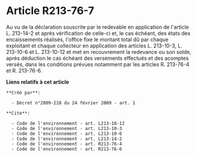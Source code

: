 # Article R213-76-7

Au vu de la déclaration souscrite par le redevable en application de l'article L. 213-14-2 et après vérification de celle-ci
et, le cas échéant, des états des encaissements réalisés, l'office fixe le montant total dû par chaque exploitant et chaque
collecteur en application des articles L. 213-10-3, L. 213-10-6 et L. 213-10-12 et met en recouvrement la redevance ou son
solde, après déduction le cas échéant des versements effectués et des acomptes versés, dans les conditions prévues notamment
par les articles R. 213-76-4 et R. 213-76-6.

**Liens relatifs à cet article**

	**Créé par**:

	  - Décret n°2009-218 du 24 février 2009 - art. 1

	**Cite**:

	  - Code de l'environnement - art. L213-10-12
	  - Code de l'environnement - art. L213-10-3
	  - Code de l'environnement - art. L213-10-6
	  - Code de l'environnement - art. L213-14-2
	  - Code de l'environnement - art. R213-76-4
	  - Code de l'environnement - art. R213-76-6
